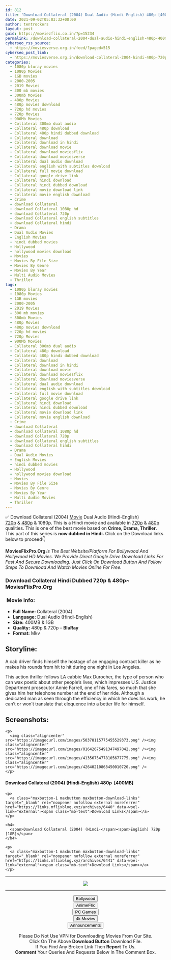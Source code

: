 ```yaml
---
id: 812
title: 'Download Collateral (2004) Dual Audio (Hindi-English) 480p [400MB] || 720p [1GB]'
date: 2021-09-02T05:03:32+00:00
author: tentrockers
layout: post
guid: https://moviezflix.co.in/?p=15234
permalink: /download-collateral-2004-dual-audio-hindi-english-480p-400mb-720p-1gb/
cyberseo_rss_source:
  - https://moviesverse.org.in/feed/?paged=515
cyberseo_post_link:
  - https://moviesverse.org.in/download-collateral-2004-hindi-480p-720p/
categories:
  - 1080p bluray movies
  - 1080p Movies
  - 1GB movies
  - 2000-2005
  - 2019 Movies
  - 300 mb movies
  - 300mb Movies
  - 480p Movies
  - 480p movies download
  - 720p hd movies
  - 720p Movies
  - 900Mb Movies
  - Collateral 300mb dual audio
  - Collateral 480p download
  - Collateral 480p hindi dubbed download
  - Collateral download
  - Collateral download in hindi
  - Collateral download movie
  - Collateral download moviesflix
  - Collateral download moviesverse
  - Collateral dual audio download
  - Collateral english with subtitles download
  - Collateral full movie download
  - Collateral google drive link
  - Collateral hindi download
  - Collateral hindi dubbed download
  - Collateral movie download link
  - Collateral movie english download
  - Crime
  - download Collateral
  - download Collateral 1080p hd
  - download Collateral 720p
  - download Collateral english subtitles
  - download Collateral hindi
  - Drama
  - Dual Audio Movies
  - English Movies
  - hindi dubbed movies
  - Hollywood
  - hollywood movies download
  - Movies
  - Movies By File Size
  - Movies By Genre
  - Movies By Year
  - Multi Audio Movies
  - Thriller
tags:
  - 1080p bluray movies
  - 1080p Movies
  - 1GB movies
  - 2000-2005
  - 2019 Movies
  - 300 mb movies
  - 300mb Movies
  - 480p Movies
  - 480p movies download
  - 720p hd movies
  - 720p Movies
  - 900Mb Movies
  - Collateral 300mb dual audio
  - Collateral 480p download
  - Collateral 480p hindi dubbed download
  - Collateral download
  - Collateral download in hindi
  - Collateral download movie
  - Collateral download moviesflix
  - Collateral download moviesverse
  - Collateral dual audio download
  - Collateral english with subtitles download
  - Collateral full movie download
  - Collateral google drive link
  - Collateral hindi download
  - Collateral hindi dubbed download
  - Collateral movie download link
  - Collateral movie english download
  - Crime
  - download Collateral
  - download Collateral 1080p hd
  - download Collateral 720p
  - download Collateral english subtitles
  - download Collateral hindi
  - Drama
  - Dual Audio Movies
  - English Movies
  - hindi dubbed movies
  - Hollywood
  - hollywood movies download
  - Movies
  - Movies By File Size
  - Movies By Genre
  - Movies By Year
  - Multi Audio Movies
  - Thriller
---
```

<div class="thecontent clearfix">
  <p>
    ✅ Download Collateral (2004) <a href="https://moviesverse.org.in/category/movies/" data-wpel-link="internal">Movie</a> Dual Audio (Hindi-English) <a href="https://moviesverse.org.in/720p-movies/" data-wpel-link="internal">720p</a>&nbsp;&&nbsp;<a href="https://moviesverse.org.in/480p-movies/" data-wpel-link="internal">480p</a> & 1080p. This is a Hindi movie and available in <a href="https://moviesverse.org.in/720p-movies/" data-wpel-link="internal">720p</a>&nbsp;&&nbsp;<a href="https://moviesverse.org.in/480p-movies/" data-wpel-link="internal">480p</a> qualities. This is one of the best movie based on <strong>Crime, Drama, Thriller</strong>. This part of this series is <strong>now dubbed in <span>Hindi.&nbsp;</span></strong><span>Click on the Download links below to proceed👇</span>
  </p>
  
  <p>
    <strong><span>MoviesFlixPro.Org&nbsp;</span></strong><em>is The Best Website/Platform For Bollywood And Hollywood HD Movies. We Provide Direct Google Drive Download Links For Fast And Secure Downloading. Just Click On Download Button And Follow Steps To&nbsp;Download And Watch Movies Online For Free.</em>
  </p>
  
  <h3>
    <span>Download Collateral Hindi Dubbed 720p & 480p~ MoviesFlixPro.Org</span>
  </h3>
  
  <h3>
    <span>&nbsp;Movie Info:&nbsp;</span>
  </h3>
  
  <ul>
    <li>
      <strong>Full Name: </strong>Collateral (2004)
    </li>
    <li>
      <strong>Language:</strong> Dual Audio (Hindi-English)
    </li>
    <li>
      <strong>Size:</strong> 400MB & 1GB
    </li>
    <li>
      <strong>Quality:</strong> 480p & 720p – <span><strong>BluRay</strong></span>
    </li>
    <li>
      <strong>Format:</strong>&nbsp;Mkv
    </li>
  </ul>
  
  <h2>
    <span>Storyline:</span>
  </h2>
  
  <p>
    A cab driver finds himself the hostage of an engaging contract killer as he makes his rounds from hit to hit during one night in Los Angeles.
  </p>
  
  <div>
    This action thriller follows LA cabbie Max Durocher, the type of person who can wax poetic about other people’s lives, which impresses U.S. Justice Department prosecutor Annie Farrell, one of his fares, so much that she gives him her telephone number at the end of her ride. Although a dedicated man as seen through the efficiency in which he does his work, he can’t or won’t translate that eloquence into a better life for himself.
  </div>
  
  <div class="summary_text">
    <h2>
      <span>Screenshots:</span>
    </h2>
    
    <p>
      <img class="aligncenter" src="https://imagecurl.com/images/50378115775455529373.png" /><img class="aligncenter" src="https://imagecurl.com/images/01642675491347497042.png" /><img class="aligncenter" src="https://imagecurl.com/images/41356754778105677775.png" /><img class="aligncenter" src="https://imagecurl.com/images/42640210868450010720.png" />
    </p>
  </div>
  
  <div class="inline canwrap">
    <h4>
      <span>Download Collateral (2004) (Hindi-English) </span><span>480p&nbsp; [400MB]</span>
    </h4>
    
    <p>
      <a class="maxbutton-1 maxbutton maxbutton-download-links" target="_blank" rel="noopener nofollow external noreferrer" href="https://links.mflixblog.xyz/archives/6440" data-wpel-link="external"><span class="mb-text">Download Links</span></a>
    </p>
    
    <h4>
      <span>Download Collateral (2004) (Hindi-</span><span>English) 720p [1GB]</span>
    </h4>
    
    <p>
      <a class="maxbutton-1 maxbutton maxbutton-download-links" target="_blank" rel="noopener nofollow external noreferrer" href="https://links.mflixblog.xyz/archives/6441" data-wpel-link="external"><span class="mb-text">Download Links</span></a>
    </p>
  </div>
</div>

<center>
  </p> 
  
  <hr />
  
  <p>
    <a href="http://gdrivepro.xyz/join.php" data-wpel-link="external" target="_blank" rel="nofollow external noopener noreferrer"><img src="https://i.imgur.com/FhMdWdW.png" /></a>
  </p>
  
  <hr />
  
  <p>
    <a href="https://dogemovies.xyz" target="_blank" data-wpel-link="external" rel="nofollow external noopener noreferrer"><button class="button button5">Bollywood</button></a><br /> <a href="https://animeflix.in" target="_blank" data-wpel-link="external" rel="nofollow external noopener noreferrer"><button class="button button5">AnimeFlix</button></a><br /> <a href="https://gamesflix.net/" target="_blank" data-wpel-link="external" rel="nofollow external noopener noreferrer"><button class="button button5">PC Games</button></a><br /> <a href="https://uhdmovies.in" target="_blank" data-wpel-link="external" rel="nofollow external noopener noreferrer"><button class="button button5">4k Movies</button></a><br /> <a href="https://moviesverse.org.in/announcements/" target="_blank" data-wpel-link="internal" rel="noopener"><button class="button button5">Announcements</button></a>
  </p>
  
  <div class="alert alert-danger">
    Please Do Not Use VPN for Downloading Movies From Our Site.
  </div>
  
  <div class="alert alert-success">
    Click On The Above <strong>Download Button</strong> Download File.
  </div>
  
  <div class="alert alert-warning">
    If You Find Any Broken Link Then <strong>Report</strong> To Us.
  </div>
  
  <div class="alert alert-info">
    <strong>Comment</strong> Your Queries And Requests Below In The Comment Box.
  </div>
  
  <p>
    </center>
  </p>